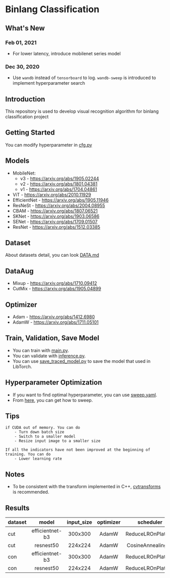 # Binlang Classification

## What's New
### Feb 01, 2021
- For lower latency, introduce mobilenet series model
### Dec 30, 2020
- Use `wandb` instead of `tensorboard` to log.
  `wandb-sweep` is introduced to implement hyperparameter search

## Introduction
This repository is used to develop visual recognition algorithm for binlang classification project

## Getting Started
You can modify hyperparameter in [cfg.py](config/cfg.py)

## Models
* MobileNet:
  * v3 - https://arxiv.org/abs/1905.02244
  * v2 - https://arxiv.org/abs/1801.04381
  * v1 - https://arxiv.org/abs/1704.04861
* ViT - https://arxiv.org/abs/2010.11929
* EfficientNet - https://arxiv.org/abs/1905.11946
* ResNeSt - https://arxiv.org/abs/2004.08955
* CBAM - https://arxiv.org/abs/1807.06521
* SKNet - https://arxiv.org/abs/1903.06586
* SENet - https://arxiv.org/abs/1709.01507
* ResNet - https://arxiv.org/abs/1512.03385

## Dataset
About datasets detail, you can look [DATA.md](data/DATA.md)

## DataAug
* Mixup - https://arxiv.org/abs/1710.09412
* CutMix - https://arxiv.org/abs/1905.04899

## Optimizer
* Adam - https://arxiv.org/abs/1412.6980
* AdamW - https://arxiv.org/abs/1711.05101

## Train, Validation, Save Model
- You can train with [main.py](main.py).
- You can validate with [inference.py](inference.py).
- You can use [save_traced_model.py](model/save_traced_model.py) to save the model that used in LibTorch.

## Hyperparameter Optimization
- If you want to find optimal hyperparameter, you can use [sweep.yaml](config/sweep.yaml).
- From [here](https://docs.wandb.ai/sweeps), you can get how to sweep.

## Tips
    if CUDA out of memory. You can do
        - Turn down batch size
        - Switch to a smaller model
        - Resize input image to a smaller size
    
    If all the indicators have not been improved at the beginning of training. You can do
        - Lower learning rate
## Notes
- To be consistent with the transform implemented in C++, [cvtransforms](https://pypi.org/project/opencv-torchvision-transforms-yuzhiyang/) is recommended.
## Results
| dataset | model  |  input_size |   optimizer |   scheduler |   learning_rate | weight_decay | batch_size |val_acc|
|--------------|:--------:|:------:|:------:|:------:|:------:|:------:|:------:|:------:|
|cut  | efficientnet-b3 |300x300 |AdamW |ReduceLROnPlateau |1.572e-4 | 1.165e-3| 64 | 96.46 |
|cut       | resnest50 |224x224 |AdamW |CosineAnnealingLR |1.14e-4 | 6.028e-3 | 128 | 92.27 |
|con  | efficientnet-b3|300x300|AdamW |ReduceLROnPlateau |8.515e-5 | 9.883e-4 | 64 | 93.99 |
|con       | resnest50|224x224 |AdamW |ReduceLROnPlateau|5.825e-5 | 1.134e-4 | 128 | 91.8|
